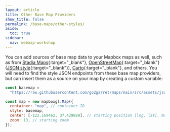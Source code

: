 ```yaml
---
layout: article
title: Other Base Map Providers
show_title: false
permalink: /base-maps/other-styles/
aside:
  toc: true
sidebar:
  nav: webmap-workshop
---
```


You can add sources of base map data to your Mapbox maps as well, such as from [Stadia Maps](https://stadiamaps.com/products/maps/map-styles/){:target="\_blank"}, [OpenStreetMap](https://wiki.openstreetmap.org/wiki/Basemap){:target="\_blank"} ([JSON style](https://raw.githubusercontent.com/go2garret/maps/main/src/assets/json/openStreetMap.json){:target="\_blank"}), [Carto](https://carto.com/basemaps){:target="\_blank"}, and others. You will need to find the style JSON endpoints from these base map providers, but can insert them as a source on your map by creating a custom variable:

```js
const basemap =
  "https://raw.githubusercontent.com/go2garret/maps/main/src/assets/json/openStreetMap.json";

const map = new mapboxgl.Map({
  container: "map", // container ID
  style: basemap,
  center: [-122.169462, 37.429889], // starting position [lng, lat]. Note that lat must be set between -90 and 90
  zoom: 13, // starting zoom
});
```

<!-- Mapbox GL JS v3.x **requires** you to use a Mapbox-hosted style and include an access token. This workshop's boilerplate code uses v3.9.4.
{:. .warning} -->
